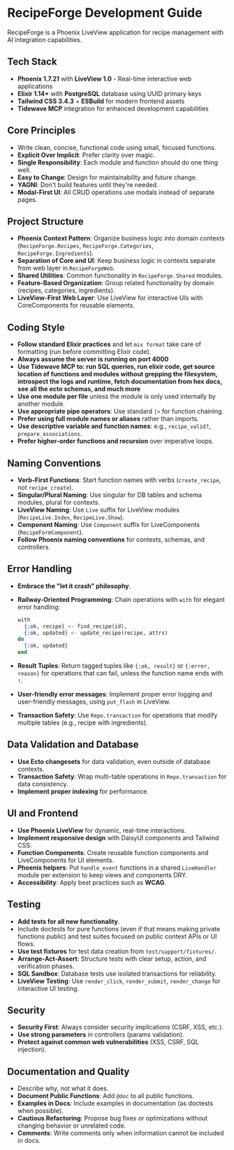 # RecipeForge Development Guide

RecipeForge is a Phoenix LiveView application for recipe management with AI integration capabilities.

## Tech Stack

- **Phoenix 1.7.21** with **LiveView 1.0** - Real-time interactive web applications
- **Elixir 1.14+** with **PostgreSQL** database using UUID primary keys
- **Tailwind CSS 3.4.3** + **ESBuild** for modern frontend assets
- **Tidewave MCP** integration for enhanced development capabilities

## Core Principles

- Write clean, concise, functional code using small, focused functions.
- **Explicit Over Implicit**: Prefer clarity over magic.
- **Single Responsibility**: Each module and function should do one thing well.
- **Easy to Change**: Design for maintainability and future change.
- **YAGNI**: Don't build features until they're needed.
- **Modal-First UI**: All CRUD operations use modals instead of separate pages.

## Project Structure

- **Phoenix Context Pattern**: Organize business logic into domain contexts (`RecipeForge.Recipes`, `RecipeForge.Categories`, `RecipeForge.Ingredients`).
- **Separation of Core and UI**: Keep business logic in contexts separate from web layer in `RecipeForgeWeb`.
- **Shared Utilities**: Common functionality in `RecipeForge.Shared` modules.
- **Feature-Based Organization**: Group related functionality by domain (recipes, categories, ingredients).
- **LiveView-First Web Layer**: Use LiveView for interactive UIs with CoreComponents for reusable elements.

## Coding Style

- **Follow standard Elixir practices** and let `mix format` take care of formatting (run before committing Elixir code).
- **Always assume the server is running on port 4000**
- **Use Tidewave MCP to: run SQL queries, run elixir code, get source location of functions and modules without grepping the filesystem, introspect the logs and runtime, fetch documentation from hex docs, see all the ecto schemas, and much more**
- **Use one module per file** unless the module is only used internally by another module.
- **Use appropriate pipe operators**: Use standard `|>` for function chaining.
- **Prefer using full module names or aliases** rather than imports.
- **Use descriptive variable and function names**: e.g., `recipe_valid?`, `prepare_associations`.
- **Prefer higher-order functions and recursion** over imperative loops.

## Naming Conventions

- **Verb-First Functions**: Start function names with verbs (`create_recipe`, not `recipe_create`).
- **Singular/Plural Naming**: Use singular for DB tables and schema modules, plural for contexts.
- **LiveView Naming**: Use `Live` suffix for LiveView modules (`RecipeLive.Index`, `RecipeLive.Show`).
- **Component Naming**: Use `Component` suffix for LiveComponents (`RecipeFormComponent`).
- **Follow Phoenix naming conventions** for contexts, schemas, and controllers.

## Error Handling

- **Embrace the "let it crash" philosophy**.
- **Railway-Oriented Programming**: Chain operations with `with` for elegant error handling:
    
    ```elixir
    with 
      {:ok, recipe} <- find_recipe(id),
      {:ok, updated} <- update_recipe(recipe, attrs) 
    do  
      {:ok, updated}
    end
    ```
    
- **Result Tuples**: Return tagged tuples like `{:ok, result}` or `{:error, reason}` for operations that can fail, unless the function name ends with `!`.
- **User-friendly error messages**: Implement proper error logging and user-friendly messages, using `put_flash` in LiveView.
- **Transaction Safety**: Use `Repo.transaction` for operations that modify multiple tables (e.g., recipe with ingredients).

## Data Validation and Database

- **Use Ecto changesets** for data validation, even outside of database contexts.
- **Transaction Safety**: Wrap multi-table operations in `Repo.transaction` for data consistency.
- **Implement proper indexing** for performance.

## UI and Frontend

- **Use Phoenix LiveView** for dynamic, real-time interactions.
- **Implement responsive design** with DaisyUI components and Tailwind CSS.
- **Function Components**: Create reusable function components and LiveComponents for UI elements.
- **Phoenix helpers**: Put `handle_event` functions in a shared `LiveHandler` module per extension to keep views and components DRY.
- **Accessibility**: Apply best practices such as **WCAG**.

## Testing

- **Add tests for all new functionality**.
- Include doctests for pure functions (even if that means making private functions public) and test suites focused on public context APIs or UI flows.
- **Use test fixtures** for test data creation from `test/support/fixtures/`.
- **Arrange-Act-Assert**: Structure tests with clear setup, action, and verification phases.
- **SQL Sandbox**: Database tests use isolated transactions for reliability.
- **LiveView Testing**: Use `render_click`, `render_submit`, `render_change` for interactive UI testing.

## Security

- **Security First**: Always consider security implications (CSRF, XSS, etc.).
- **Use strong parameters** in controllers (params validation).
- **Protect against common web vulnerabilities** (XSS, CSRF, SQL injection).

## Documentation and Quality

- Describe why, not what it does.
- **Document Public Functions**: Add `@doc` to all public functions.
- **Examples in Docs**: Include examples in documentation (as doctests when possible).
- **Cautious Refactoring**: Propose bug fixes or optimizations without changing behavior or unrelated code.
- **Comments**: Write comments only when information cannot be included in docs.